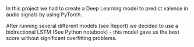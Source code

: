 In this project we had to create a Deep Learning model to predict valence in audio signals by using PyTorch.

After running several different models (see Report) we decided to use a bidirectional LSTM (See Python notebook) - this model gave us the best score without significant overfitting problems.
